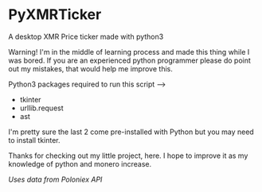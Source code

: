 # PyXMRTicker
A desktop XMR Price ticker made with python3

Warning! I'm in the middle of learning process and made this thing while I was bored. If you are an experienced python programmer please do point out
my mistakes, that would help me improve this. 

Python3 packages required to run this script -->

- tkinter
- urllib.request
- ast


I'm pretty sure the last 2 come pre-installed with Python but you may need to install tkinter. 

Thanks for checking out my little project, here. I hope to improve it as my knowledge of python and monero increase.

*Uses data from Poloniex API*
